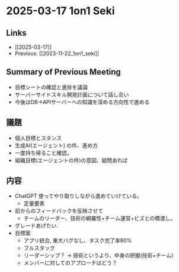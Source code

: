 # 2025-03-17 1on1 Seki

## Links

- [[2025-03-17]]
- Previous: [[2023-11-22_1on1_seki]]

## Summary of Previous Meeting

- 目標シートの確認と進捗を議論
- サーバーサイドスキル開発計画について話し合い
- 今後はDB→APIサーバーへの知識を深める方向性で進める

## 議題

- 個人目標とスタンス
- 生成AI(エージェント) の件、進め方
- 一度持ち帰ること確認。
- 組織目標(エージェントの件)の意図、疑問あれば

## 内容

- ChatGPT 使ってやり取りしながら進めていけている。
	- 定量要素
- 前からのフィードバックを反映させて
	- チームのリーダー、技術の網羅性+チーム運営+ビズとの橋渡し。
- グレードあげたい.
- 目標案
	- アプリ統合, 重大バグなし、タスク完了率80%
	- フルスタック
	- リーダーシップ？ -> 技術というより、中身の把握(技術+チーム)
	- メンバーに対してのアプローチはどう？

